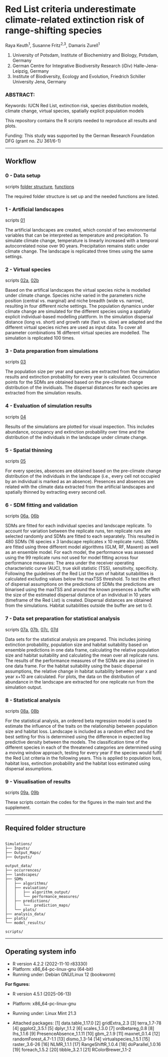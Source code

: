 # Red List criteria underestimate climate-related extinction risk of range-shifting species

Raya Keuth<sup>1</sup>, Susanne Fritz<sup>2,3</sup>, Damaris Zurell<sup>1</sup>

1. University of Potsdam, Institute of Biochemistry and Biology, Potsdam, Germany
2. German Centre for Integrative Biodiversity Research (iDiv) Halle-Jena-Leipzig, Germany
3. Institute of Biodiversity, Ecology and Evolution, Friedrich Schiller University Jena, Germany


### ABSTRACT:

Keywords: IUCN Red List, extinction risk, species distribution models, climate change, virtual species, spatially explicit population models

This repository contains the R scripts needed to reproduce all results and plots.


Funding: This study was supported by the German Research Foundation DFG (grant no. ZU 361/6-1)

---------------------------------------------------------------
**Workflow**
---------------------------------------------------------------

### 0 - Data setup
scripts [folder structure](https://github.com/UP-macroecology/Keuth_SDMExtinctions_2024/blob/main/scripts/00_create_folder_structure.R), [functions](https://github.com/UP-macroecology/Keuth_SDMExtinctions_2024/blob/main/scripts/00_functions.R)

The required folder structure is set up and the needed functions are listed.

### 1 - Artificial landscapes
scripts [01](https://github.com/UP-macroecology/Keuth_SDMExtinctions_2024/blob/main/scripts/01_Create_Landscapes.R)

The artificial landscapes are created, which consist of two environmental variables that can be interpreted as temperature and precipitation. To simulate climate change, temperature is linearly increased with a temporal autocorrelated noise over 90 years. Precipitation remains static under climate change. The landscape is replicated three times using the same settings.

### 2 - Virtual species
scripts [02a](https://github.com/UP-macroecology/Keuth_SDMExtinctions_2024/blob/main/scripts/02a_Virtual_species_niche.R), [02b](https://github.com/UP-macroecology/Keuth_SDMExtinctions_2024/blob/main/scripts/02b_Simulations.R)

Based on the artifical landscapes the virtual species niche is modelled under climate change. Species niche varied in the parameters niche position (central vs. marginal) and niche breadth (wide vs. narrow), resulting in four different niche settings. The population dynamics under climate change are simulated for the different species using a spatially explicit individual-based modelling plattform. In the simulation dispersal distance (long vs. short) and growth rate (fast vs. slow) are adapted and the different virtual species niches are used as input data. To cover all parameter combinations 16 different virtual species are modelled. The simulation is replicated 100 times.

### 3 - Data preparation from simulations
scripts [03](https://github.com/UP-macroecology/Keuth_SDMExtinctions_2024/blob/main/scripts/03_Data_preparation.R)

The population size per year and species are extracted from the simulation results and extinction probability for every year is calculated. Occurrence points for the SDMs are obtained based on the pre-climate change distribution of the invidiuals. The dispersal distances for each species are extracted from the simulation results.

### 4 - Evaluation of simulation results
scripts [04](https://github.com/UP-macroecology/Keuth_SDMExtinctions_2024/blob/main/scripts/04_Simulations_plots.R)

Results of the simulations are plotted for visual inspection. This includes abundance, occupancy and extinction probability over time and the distribution of the individuals in the landscape under climate change.

### 5 - Spatial thinning
scripts [05](https://github.com/UP-macroecology/Keuth_SDMExtinctions_2024/blob/main/scripts/05_Spatial_Thinning.R)

For every species, absences are obtained based on the pre-climate change distribution of the individuals in the landscape (i.e., every cell not occupied by an individual is marked as an absence). Presences and absences are related with the climate data extracted from the artificial landscapes and spatially thinned by extracting every second cell.

### 6 - SDM fitting and validation
scripts [06a](https://github.com/UP-macroecology/Keuth_SDMExtinctions_2024/blob/main/scripts/06a_SDM.R), [06b](https://github.com/UP-macroecology/Keuth_SDMExtinctions_2024/blob/main/scripts/06b_SDM_dispersalassumption.R)

SDMs are fitted for each individual species and landscape replicate. To account for variation between the replicate runs, ten replicate runs are selected randomly and SDMs are fitted to each separately. This resulted in 480 SDMs (16 species x 3 landscape replicates x 10 replicate runs). SDMs are fitted using three different model algorithms (GLM, RF, Maxent) as well as an ensemble model. For each model, the performance was assessed using the 99 replicate runs not used for model fitting across four performance measures: The area under the receiver operating characteristic curve (AUC), true skill statistic (TSS), sensitivity, specificity. Following the guidelines of the Red List the sum of habitat suitabilities is calculated excluding values below the maxTSS threshold.
To test the effect of dispersal assumptions on the predictions of SDMs the predictions are binarised using the maxTSS and around the known presences a buffer with the size of the estimated dispersal distance of an individual in 10 years (timeframe of the Red List) is created. Dispersal distances are obtained from the simulations. Habitat suitabilities outside the buffer are set to 0.

### 7 - Data set preparation for statistical analysis
scripts [07a](https://github.com/UP-macroecology/Keuth_SDMExtinctions_2024/blob/main/scripts/07a_Join_datasets.R), [07b](https://github.com/UP-macroecology/Keuth_SDMExtinctions_2024/blob/main/scripts/07b_Prepare_data_analysis.R), [07c](https://github.com/UP-macroecology/Keuth_SDMExtinctions_2024/blob/main/scripts/07c_Prepare_data_hsloss_dispersal_assumptions.R), [07d](https://github.com/UP-macroecology/Keuth_SDMExtinctions_2024/blob/main/scripts/07d_Popdata_Fig2.R)

Data sets for the statistical analysis are prepared. This includes joining extinction probability, population size and habitat suitability based on ensemble predictions in one data frame, calculating the relative population size and habitat suitability and calculating the mean over all replicate runs. The results of the performance measures of the SDMs are also joined in one data frame. For the habitat suitability using the basic dispersal assumptions, the relative change in habitat suitability between year x and year x+10 are calculated. For plots, the data on the distribution of abundance in the landscape are extracted for one replicate run from the simulation output.

### 8 - Statistical analysis
scripts [08a](https://github.com/UP-macroecology/Keuth_SDMExtinctions_2024/blob/main/scripts/08a_Ordbeta_model.R), [08b](https://github.com/UP-macroecology/Keuth_SDMExtinctions_2024/blob/main/scripts/08b_MW_IUCN_classifications.R)

For the statistical analysis, an ordered beta regression model is used to estimate the influence of the traits on the relationship between population size and habitat loss. Landscape is included as a random effect and the best setting for this is determined using the difference in expected log predictive density between the models. The classification time of the different species in each of the threatened categories are determined using a moving window approach, testing for every year if the species would fulfil the Red List criteria in the following years. This is applied to population loss, habitat loss, extinction probability and the habitat loss estimated using dispersal assumptions.

### 9 - Visualisation of results
scripts [09a](https://github.com/UP-macroecology/Keuth_SDMExtinctions_2024/blob/main/scripts/09a_Plots_Maintext.R), [09b](https://github.com/UP-macroecology/Keuth_SDMExtinctions_2024/blob/main/scripts/09b_Plots_Supplementary.R)

These scripts contain the codes for the figures in the main text and the supplement.

---------------------------------------------------------------
**Required folder structure**
---------------------------------------------------------------
```

Simulations/
├── Inputs/
├── Output_Maps/
├── Outputs/

output_data/
├── occurrences/
├── landscapes/
├── SDMs
│   ├── algorithms/
│   ├── evaluation/
│   │   ├── algorithm_output/
│   │   └── performance_measures/
│   ├── predictions/
│   │   └──  prediction_maps/
│   └── plots/
├── analysis_data/
├── plots/
└── model_results/

scripts/

```

---------------------------------------------------------------
**Operating system info**
---------------------------------------------------------------
* R version 4.2.2 (2022-11-10 r83330)
* Platform: x86_64-pc-linux-gnu (64-bit)
* Running under: Debian GNU/Linux 12 (bookworm)

**For figures:**
* R version 4.5.1 (2025-06-13)
* Platform: x86_64-pc-linux-gnu
* Running under: Linux Mint 21.3

* Attached packages:
[1] data.table_1.17.0  [2] gridExtra_2.3  [3] terra_1.7-78  [4] ggplot2_3.5.1  [5] dplyr_1.1.2  [6] scales_1.3.0  [7] ordbetareg_0.8  [8] lhs_1.1.6  [9] PresenceAbsence_1.1.11  [10] gbm_2.1.9  [11] maxnet_0.1.4  [12] randomForest_4.7-1.1  [13] dismo_1.3-14  [14] virtualspecies_1.5.1  [15] raster_3.6-26  [16] NLMR_1.1.1  [17] RangeShiftR_1.0.4  [18] doParallel_1.0.16  [19] foreach_1.5.2 [20] tibble_3.2.1 [21] RColorBrewer_1.1-2
